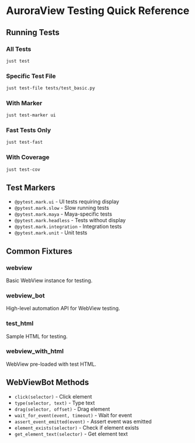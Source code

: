 # AuroraView Testing Quick Reference

## Running Tests

### All Tests
```bash
just test
```

### Specific Test File
```bash
just test-file tests/test_basic.py
```

### With Marker
```bash
just test-marker ui
```

### Fast Tests Only
```bash
just test-fast
```

### With Coverage
```bash
just test-cov
```

## Test Markers

- `@pytest.mark.ui` - UI tests requiring display
- `@pytest.mark.slow` - Slow running tests
- `@pytest.mark.maya` - Maya-specific tests
- `@pytest.mark.headless` - Tests without display
- `@pytest.mark.integration` - Integration tests
- `@pytest.mark.unit` - Unit tests

## Common Fixtures

### webview
Basic WebView instance for testing.

### webview_bot
High-level automation API for WebView testing.

### test_html
Sample HTML for testing.

### webview_with_html
WebView pre-loaded with test HTML.

## WebViewBot Methods

- `click(selector)` - Click element
- `type(selector, text)` - Type text
- `drag(selector, offset)` - Drag element
- `wait_for_event(event, timeout)` - Wait for event
- `assert_event_emitted(event)` - Assert event was emitted
- `element_exists(selector)` - Check if element exists
- `get_element_text(selector)` - Get element text

